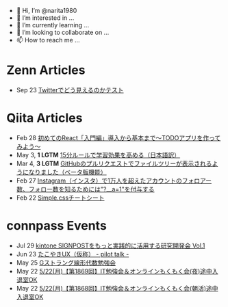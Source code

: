 - 👋 Hi, I’m @narita1980
- 👀 I’m interested in ...
- 🌱 I’m currently learning ...
- 💞️ I’m looking to collaborate on ...
- 📫 How to reach me ...

# Zenn Articles

<!-- profile updater begin: zenn -->
- Sep 23 [Twitterでどう見えるのかテスト](https://zenn.dev/narita1980/articles/cbb21f8d7f785752d6ac)
<!-- profile updater end: zenn -->

# Qiita Articles

<!-- profile updater begin: qiita -->
- Feb 28 [初めてのReact「入門編」導入から基本まで〜TODOアプリを作ってみよう〜](https://qiita.com/narita1980/items/49df43425ba2400bd0c2)
- May 3, **1 LGTM** [15分ルールで学習効果を高める（日本語訳）](https://qiita.com/narita1980/items/d0ad5246344fc6e4380f)
- Mar 4, **3 LGTM** [GitHubのプルリクエストでファイルツリーが表示されるようになりました（ベータ版機能）](https://qiita.com/narita1980/items/bee2c5232342a51e0415)
- Feb 27 [Instagram（インスタ）で1万人を超えたアカウントのフォロアー数、フォロー数を知るためには"?__a=1"を付与する](https://qiita.com/narita1980/items/630b7014fa893461b991)
- Feb 22 [Simple.cssチートシート](https://qiita.com/narita1980/items/fd2ccf0e91944aab9fd5)
<!-- profile updater end: qiita -->

# connpass Events

<!-- profile updater begin: connpass -->
- Jul 29 [kintone SIGNPOSTをもっと実践的に活用する研究開発会 Vol.1](https://koriyama-ksp.connpass.com/event/283905/)
- Jun 23 [たこやきUX（仮称） - pilot talk -](https://maido.connpass.com/event/283854/)
- May 25 [Gストラング線形代数勉強会](https://study-data-analysis.connpass.com/event/283936/)
- May 22 [5/22(月)【第1869回】IT勉強会＆オンラインもくもく会(夜)途中入退室OK](https://no-genre-mokumoku.connpass.com/event/283930/)
- May 22 [5/22(月)【第1868回】IT勉強会＆オンラインもくもく会(朝活)途中入退室OK](https://no-genre-mokumoku.connpass.com/event/283927/)
<!-- profile updater end: connpass -->

<!---
narita1980/narita1980 is a ✨ special ✨ repository because its `README.md` (this file) appears on your GitHub profile.
You can click the Preview link to take a look at your changes.
--->
